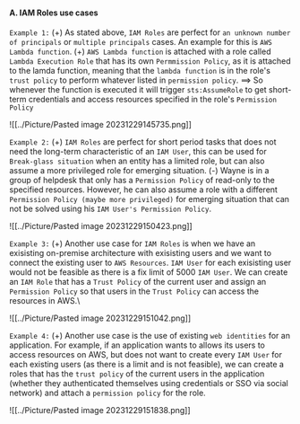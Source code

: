 #### A. IAM Roles use cases
`Example 1:`
(+) As stated above, `IAM Roles` are perfect for `an unknown number of principals` or `multiple principals` cases. An example for this is `AWS Lambda function`.
(+) `AWS Lambda function` is attached with a role called `Lambda Execution Role` that has its own `Permmission Policy`, as it is attached to the lamda function, meaning that the `lambda function` is in the role's `trust policy` to perform whatever listed in `permission policy`.
	==> So whenever the function is executed it will trigger `sts:AssumeRole` to get short-term credentials and access resources specified in the role's `Permission Policy`

![[../Picture/Pasted image 20231229145735.png]]

`Example 2:`
(+) `IAM Roles` are perfect for short period tasks that does not need the long-term characteristic of an `IAM User`, this can be used for `Break-glass situation` when an entity has a limited role, but can also assume a more privileged role for emerging situation.
	(-) Wayne is in a group of helpdesk that only has a `Permission Policy` of read-only to the specified resources. However, he can also assume a role with a different `Permission Policy (maybe more privileged)` for emerging situation that can not be solved using his `IAM User's Permission Policy`.

![[../Picture/Pasted image 20231229150423.png]]

`Example 3:`
(+) Another use case for `IAM Roles` is when we have an exisisting on-premise architecture with exisisting users and we want to connect the existing user to `AWS Resources`. `IAM User` for each exisisting user would not be feasible as there is a fix limit of 5000 `IAM User`. We can create an `IAM Role` that has a `Trust Policy` of the current user and assign an `Permission Policy` so that users in the `Trust Policy` can access the resources in AWS.\

![[../Picture/Pasted image 20231229151042.png]]


`Example 4:`
(+) Another use case is the use of existing `web identities` for an application. For example, if an application wants to allows its users to access resources on AWS, but does not want to create every `IAM User` for each existing users (as there is a limit and is not feasible), we can create a roles that has the `trust policy` of the current users in the application (whether they authenticated themselves using credentials or SSO via social network) and attach a `permission policy` for the role.

![[../Picture/Pasted image 20231229151838.png]]
